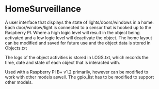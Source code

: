 # HomeSurveillance
A user interface that displays the state of lights/doors/windows in a home. Each door/window/light is connected to a sensor that is hooked up to the Raspberry PI. Where a high logic level will result in the object being activated and a low logic level will deactivate the object. The home layout can be modified and saved for future use and the object data is stored in Objects.txt

The logs of the object activities is stored in LOGS.txt, which records the time, date and state of each object that is interacted with.

Used with a Raspberry PI B+ v1.2 primarily, however can be modified to work with other models aswell. The gpio_list has to be modified to support other models.
